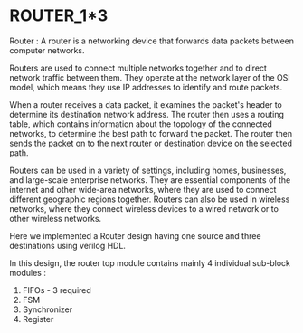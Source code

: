# ROUTER_1*3
Router : A router is a networking device that forwards data packets between computer networks. 

Routers are used to connect multiple networks together and to direct network traffic between them. 
They operate at the network layer of the OSI model, which means they use IP addresses to identify and route packets.

When a router receives a data packet, it examines the packet's header to determine its destination network address. 
The router then uses a routing table, which contains information about the topology of the connected networks, to determine the best path to forward the packet. 
The router then sends the packet on to the next router or destination device on the selected path.

Routers can be used in a variety of settings, including homes, businesses, and large-scale enterprise networks. 
They are essential components of the internet and other wide-area networks, where they are used to connect different geographic regions together. 
Routers can also be used in wireless networks, where they connect wireless devices to a wired network or to other wireless networks.

Here we implemented a Router design having one source and three destinations using verilog HDL.

In this design, the router top module contains mainly 4 individual sub-block modules :
1. FIFOs - 3 required
2. FSM
3. Synchronizer
4. Register
